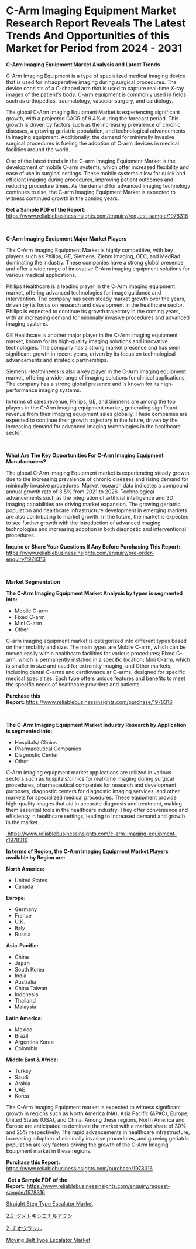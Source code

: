 <p><h1>C-Arm Imaging Equipment Market Research Report Reveals The Latest Trends And Opportunities of this Market for Period from 2024 - 2031</h1></p><p><strong>C-Arm Imaging Equipment Market Analysis and Latest Trends</strong></p>
<p><p>C-Arm Imaging Equipment is a type of specialized medical imaging device that is used for intraoperative imaging during surgical procedures. The device consists of a C-shaped arm that is used to capture real-time X-ray images of the patient's body. C-arm equipment is commonly used in fields such as orthopedics, traumatology, vascular surgery, and cardiology.</p><p>The global C-Arm Imaging Equipment Market is experiencing significant growth, with a projected CAGR of 9.4% during the forecast period. This growth is driven by factors such as the increasing prevalence of chronic diseases, a growing geriatric population, and technological advancements in imaging equipment. Additionally, the demand for minimally invasive surgical procedures is fueling the adoption of C-arm devices in medical facilities around the world.</p><p>One of the latest trends in the C-arm Imaging Equipment Market is the development of mobile C-arm systems, which offer increased flexibility and ease of use in surgical settings. These mobile systems allow for quick and efficient imaging during procedures, improving patient outcomes and reducing procedure times. As the demand for advanced imaging technology continues to rise, the C-arm Imaging Equipment Market is expected to witness continued growth in the coming years.</p></p>
<p><strong>Get a Sample PDF of the Report:&nbsp;</strong> <a href="https://www.reliablebusinessinsights.com/enquiry/request-sample/1978316">https://www.reliablebusinessinsights.com/enquiry/request-sample/1978316</a></p>
<p>&nbsp;</p>
<p><strong>C-Arm Imaging Equipment Major Market Players</strong></p>
<p><p>The C-Arm Imaging Equipment Market is highly competitive, with key players such as Philips, GE, Siemens, Ziehm Imaging, OEC, and MedRad dominating the industry. These companies have a strong global presence and offer a wide range of innovative C-Arm imaging equipment solutions for various medical applications.</p><p>Philips Healthcare is a leading player in the C-Arm imaging equipment market, offering advanced technologies for image guidance and intervention. The company has seen steady market growth over the years, driven by its focus on research and development in the healthcare sector. Philips is expected to continue its growth trajectory in the coming years, with an increasing demand for minimally invasive procedures and advanced imaging systems.</p><p>GE Healthcare is another major player in the C-Arm imaging equipment market, known for its high-quality imaging solutions and innovative technologies. The company has a strong market presence and has seen significant growth in recent years, driven by its focus on technological advancements and strategic partnerships.</p><p>Siemens Healthineers is also a key player in the C-Arm imaging equipment market, offering a wide range of imaging solutions for clinical applications. The company has a strong global presence and is known for its high-performance imaging systems.</p><p>In terms of sales revenue, Philips, GE, and Siemens are among the top players in the C-Arm imaging equipment market, generating significant revenue from their imaging equipment sales globally. These companies are expected to continue their growth trajectory in the future, driven by the increasing demand for advanced imaging technologies in the healthcare sector.</p></p>
<p>&nbsp;</p>
<p><strong>What Are The Key Opportunities For C-Arm Imaging Equipment Manufacturers?</strong></p>
<p><p>The global C-Arm Imaging Equipment market is experiencing steady growth due to the increasing prevalence of chronic diseases and rising demand for minimally invasive procedures. Market research data indicates a compound annual growth rate of 3.5% from 2021 to 2026. Technological advancements such as the integration of artificial intelligence and 3D imaging capabilities are driving market expansion. The growing geriatric population and healthcare infrastructure development in emerging markets are also contributing to market growth. In the future, the market is expected to see further growth with the introduction of advanced imaging technologies and increasing adoption in both diagnostic and interventional procedures.</p></p>
<p><strong>Inquire or Share Your Questions If Any Before Purchasing This Report:</strong> <a href="https://www.reliablebusinessinsights.com/enquiry/pre-order-enquiry/1978316">https://www.reliablebusinessinsights.com/enquiry/pre-order-enquiry/1978316</a></p>
<p>&nbsp;</p>
<p><strong>Market Segmentation</strong></p>
<p><strong>The C-Arm Imaging Equipment Market Analysis by types is segmented into:</strong></p>
<p><ul><li>Mobile C-arm</li><li>Fixed C-arm</li><li>Mini C-arm</li><li>Other</li></ul></p>
<p><p>C-arm imaging equipment market is categorized into different types based on their mobility and size. The main types are Mobile C-arm, which can be moved easily within healthcare facilities for various procedures; Fixed C-arm, which is permanently installed in a specific location; Mini C-arm, which is smaller in size and used for extremity imaging; and Other markets, including dental C-arms and cardiovascular C-arms, designed for specific medical specialties. Each type offers unique features and benefits to meet the specific needs of healthcare providers and patients.</p></p>
<p><strong>Purchase this Report:&nbsp;</strong><a href="https://www.reliablebusinessinsights.com/purchase/1978316">https://www.reliablebusinessinsights.com/purchase/1978316</a></p>
<p>&nbsp;</p>
<p><strong>The C-Arm Imaging Equipment Market Industry Research by Application is segmented into:</strong></p>
<p><ul><li>Hospitals/ Clinics</li><li>Pharmaceutical Companies</li><li>Diagnostic Center</li><li>Other</li></ul></p>
<p><p>C-Arm imaging equipment market applications are utilized in various sectors such as hospitals/clinics for real-time imaging during surgical procedures, pharmaceutical companies for research and development purposes, diagnostic centers for diagnostic imaging services, and other markets for specialized medical procedures. These equipment provide high-quality images that aid in accurate diagnosis and treatment, making them essential tools in the healthcare industry. They offer convenience and efficiency in healthcare settings, leading to increased demand and growth in the market.</p></p>
<p><a href="https://www.reliablebusinessinsights.com/c-arm-imaging-equipment-r1978316">&nbsp;https://www.reliablebusinessinsights.com/c-arm-imaging-equipment-r1978316</a></p>
<p><strong>In terms of Region, the C-Arm Imaging Equipment Market Players available by Region are:</strong></p>
<p>
    <p> <strong> North America: </strong>
        <ul>
            <li>United States</li>
            <li>Canada</li>
        </ul>
        </p> 
    <p> <strong> Europe: </strong>
        <ul>
            <li>Germany</li>
            <li>France</li>
            <li>U.K.</li>
            <li>Italy</li>
            <li>Russia</li>
        </ul>
        </p> 
    <p> <strong> Asia-Pacific: </strong>
        <ul>
            <li>China</li>
            <li>Japan</li>
            <li>South Korea</li>
            <li>India</li>
            <li>Australia</li>
            <li>China Taiwan</li>
            <li>Indonesia</li>
            <li>Thailand</li>
            <li>Malaysia</li>
        </ul>
        </p> 
    <p> <strong> Latin America: </strong>
        <ul>
            <li>Mexico</li>
            <li>Brazil</li>
            <li>Argentina Korea</li>
            <li>Colombia</li>
        </ul>
        </p> 
    <p> <strong> Middle East & Africa: </strong>
        <ul>
            <li>Turkey</li>
            <li>Saudi</li>
            <li>Arabia</li>
            <li>UAE</li>
            <li>Korea</li>
        </ul>
    </p>
    </p>
<p><p>The C-Arm Imaging Equipment market is expected to witness significant growth in regions such as North America (NA), Asia Pacific (APAC), Europe, United States (USA), and China. Among these regions, North America and Europe are anticipated to dominate the market with a market share of 30% and 25% respectively. The rapid advancements in healthcare infrastructure, increasing adoption of minimally invasive procedures, and growing geriatric population are key factors driving the growth of the C-Arm Imaging Equipment market in these regions.</p></p>
<p><strong>Purchase this Report: </strong><a href="https://www.reliablebusinessinsights.com/purchase/1978316">https://www.reliablebusinessinsights.com/purchase/1978316</a></p>
<p>&nbsp;<strong>Get a Sample PDF of the Report:&nbsp;&nbsp;</strong><a href="https://www.reliablebusinessinsights.com/enquiry/request-sample/1978316">https://www.reliablebusinessinsights.com/enquiry/request-sample/1978316</a></p>
<p><strong></strong></p>
<p><p><a href="https://github.com/waylose1223/Market-Research-Report-List-1/blob/main/straight-step-type-escalator-market.md">Straight Step Type Escalator Market</a></p><p><a href="https://github.com/tanyaali3/Market-Research-Report-List-2/blob/main/3366043170327.md">2,2-ジメトキシエチルアミン</a></p><p><a href="https://github.com/DwightHuels1/Market-Research-Report-List-1/blob/main/7991537170328.md">2-チオウラシル</a></p><p><a href="https://github.com/itulahketika112/Market-Research-Report-List-1/blob/main/moving-belt-type-escalator-market.md">Moving Belt Type Escalator Market</a></p></p>
